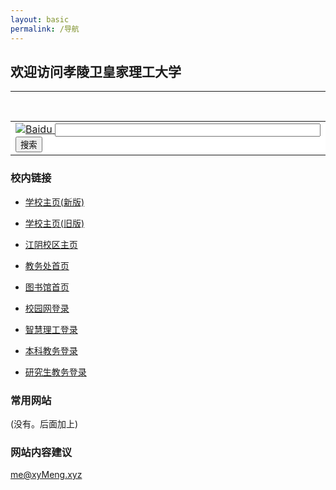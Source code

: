 ```yaml
---
layout: basic
permalink: /导航
---
```


## 欢迎访问孝陵卫皇家理工大学


----
<br>

<table bgcolor="#FFFFFF"><tr><td>
    <input name=tn type=hidden value=baidu>
    <a href="http://www.baidu.com/">
        <img src="http://img.baidu.com/img/logo-80px.gif" alt="Baidu" align="bottom" border="0">
    </a>
    <input type=text name=word size=50>
    <input type="submit" value="搜索">
</td></tr>
</table>


### 校内链接
- <a href="http://www.njust.edu.cn/" target="_blank">学校主页(新版)</a>
- <a href="http://www.njust.edu.cn/_t155/main.htm" target="_blank">学校主页(旧版)</a>
- <a href="https://jiangyin.njust.edu.cn/" target="_blank">江阴校区主页</a>
- <a href="https://jwc.njust.edu.cn/" target="_blank">教务处首页</a>
- <a href="http://lib.njust.edu.cn/" target="_blank">图书馆首页</a>

- <a href="http://m.njust.edu.cn/portal/index.html" target="_blank">校园网登录</a>
- <a href="http://ehall.njust.edu.cn/new/index.html" target="_blank">智慧理工登录</a>
- <a href="http://202.119.81.113:8080/" target="_blank">本科教务登录</a>
- <a href="http://gsmis.njust.edu.cn/" target="_blank">研究生教务登录</a>


### 常用网站
(没有。后面加上)

### 网站内容建议

me@xyMeng.xyz